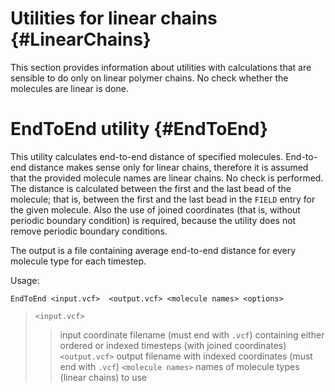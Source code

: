 # Utilities for linear chains {#LinearChains}

This section provides information about utilities with calculations that
are sensible to do only on linear polymer chains. No check whether the
molecules are linear is done.

# EndToEnd utility {#EndToEnd}

This utility calculates end-to-end distance of specified molecules.
End-to-end distance makes sense only for linear chains, therefore it is
assumed that the provided molecule names are linear chains. No check is
performed. The distance is calculated between the first and the last bead
of the molecule; that is, between the first and the last bead in the
`FIELD` entry for the given molecule. Also the use of joined coordinates
(that is, without periodic boundary condition) is required, because the
utility does not remove periodic boundary conditions.

The output is a file containing average end-to-end distance for every
molecule type for each timestep.

Usage:

`EndToEnd <input.vcf>  <output.vcf> <molecule names> <options>`

> `<input.vcf>`
> > input coordinate filename (must end with `.vcf`) containing either
> > ordered or indexed timesteps (with joined coordinates)
> `<output.vcf>`
> > output filename with indexed coordinates (must end with `.vcf`)
> `<molecule names>`
> > names of molecule types (linear chains) to use
